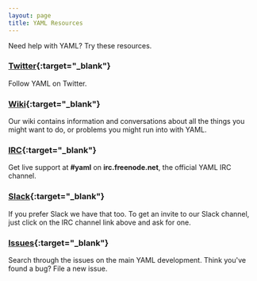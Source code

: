 ```yaml
---
layout: page
title: YAML Resources
---
```


Need help with YAML? Try these resources.

### [Twitter](https://twitter.com/hashtag/yaml){:target="_blank"}

Follow YAML on Twitter.

### [Wiki](https://github.com/yaml/yaml/wiki/){:target="_blank"}

Our wiki contains information and conversations about all the things you might
want to do, or problems you might run into with YAML.

### [IRC](http://webchat.freenode.net/?channels=yaml){:target="_blank"}

Get live support at **#yaml** on **irc.freenode.net**, the official
YAML IRC channel.

### [Slack](https://yamlio.slack.com/){:target="_blank"}

If you prefer Slack we have that too. To get an invite to our Slack channel,
just click on the IRC channel link above and ask for one.

### [Issues](https://github.com/yaml/yaml/issues){:target="_blank"}

Search through the issues on the main YAML development. Think you've
found a bug? File a new issue.
